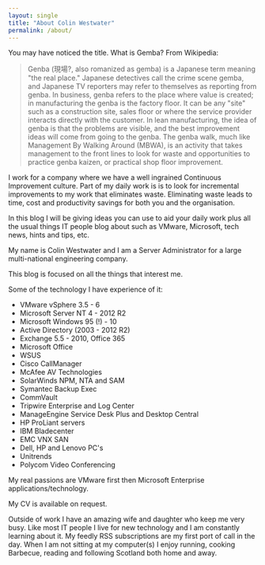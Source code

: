 ```yaml
---
layout: single
title: "About Colin Westwater"
permalink: /about/
---
```


You may have noticed the title.  What is Gemba?  From Wikipedia:


>Genba (現場?, also romanized as gemba) is a Japanese term meaning "the real place." Japanese detectives call the crime scene gemba, and Japanese TV reporters may refer to themselves as reporting from genba. In business, genba refers to the place where value is created; in manufacturing the genba is the factory floor. It can be any "site" such as a construction site, sales floor or where the service provider interacts directly with the customer.
>In lean manufacturing, the idea of genba is that the problems are visible, and the best improvement ideas will come from going to the genba. The genba walk, much like Management By Walking Around (MBWA), is an activity that takes management to the front lines to look for waste and opportunities to practice genba kaizen, or practical shop floor improvement.

I work for a company where we have a well ingrained Continuous Improvement culture.  Part of my daily work is is to look for incremental improvements to my work that eliminates waste.  Eliminating waste leads to time, cost and productivity savings for both you and the organisation.

In this blog I will be giving ideas you can use to aid your daily work plus all the usual things IT people blog about such as VMware, Microsoft, tech news, hints and tips, etc.

My name is Colin Westwater and I am a Server Administrator for a large multi-national engineering company.

This blog is focused on all the things that interest me.

Some of the technology I have experience of it:

* VMware vSphere 3.5 - 6
* Microsoft Server NT 4 - 2012 R2
* Microsoft Windows 95 (!) - 10
* Active Directory (2003 - 2012 R2)
* Exchange 5.5 - 2010, Office 365
* Microsoft Office
* WSUS
* Cisco CallManager
* McAfee AV Technologies
* SolarWinds NPM, NTA and SAM
* Symantec Backup Exec
* CommVault
* Tripwire Enterprise and Log Center
* ManageEngine Service Desk Plus and Desktop Central
* HP ProLiant servers
* IBM Bladecenter
* EMC VNX SAN
* Dell, HP and Lenovo PC's
* Unitrends
* Polycom Video Conferencing

My real passions are VMware first then Microsoft Enterprise applications/technology.

My CV is available on request.

Outside of work I have an amazing wife and daughter who keep me very busy.  Like most IT people I live for new technology and I am constantly learning about it.  My feedly RSS subscriptions are my first port of call in the day.  When I am not sitting at my computer(s) I enjoy running, cooking Barbecue, reading and following Scotland both home and away.